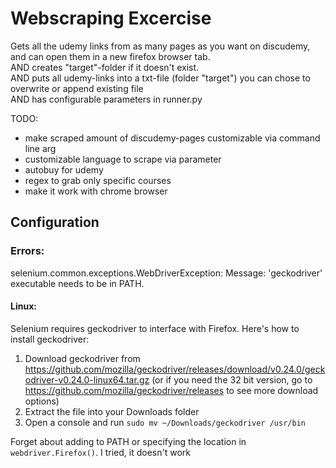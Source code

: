 # Webscraping Excercise

Gets all the udemy links from as many pages as you want on discudemy, and can open them in a new firefox browser tab.<br>
AND creates "target"-folder if it doesn't exist.<br>
AND puts all udemy-links into a txt-file (folder "target") you can chose to overwrite or append existing file<br>
AND has configurable parameters in runner.py

TODO:
- make scraped amount of discudemy-pages customizable via command line arg
- customizable language to scrape via parameter
- autobuy for udemy
- regex to grab only specific courses
- make it work with chrome browser


## Configuration
### Errors:
selenium.common.exceptions.WebDriverException: Message: 'geckodriver' executable needs to be in PATH.<br>
#### Linux:
Selenium requires geckodriver to interface with Firefox. Here's how to install geckodriver:

1. Download geckodriver from https://github.com/mozilla/geckodriver/releases/download/v0.24.0/geckodriver-v0.24.0-linux64.tar.gz (or if you need the 32 bit version, go to https://github.com/mozilla/geckodriver/releases to see more download options)
2. Extract the file into your Downloads folder
3. Open a console and run ```sudo mv ~/Downloads/geckodriver /usr/bin```

Forget about adding to PATH or specifying the location in ```webdriver.Firefox()```.  I tried, it doesn't work
